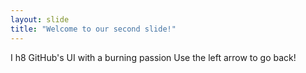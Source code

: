```yaml
---
layout: slide
title: "Welcome to our second slide!"
---
```

I h8 GitHub's UI with a burning passion
Use the left arrow to go back!
